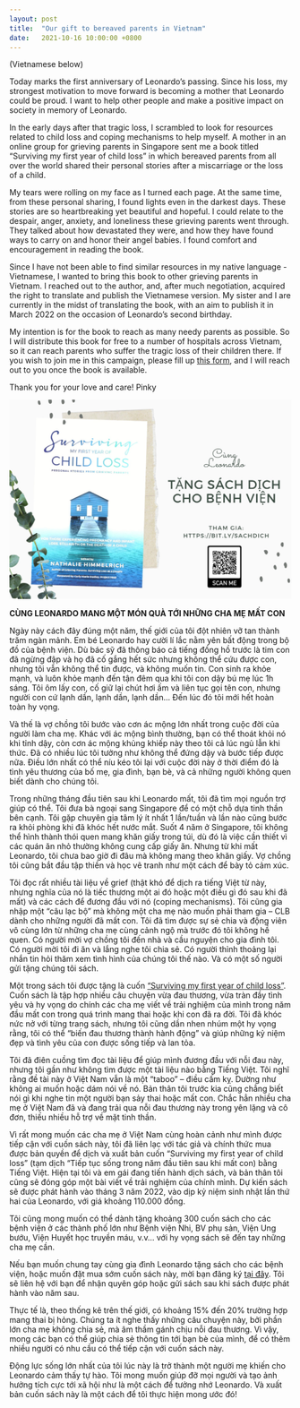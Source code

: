 ```yaml
---
layout: post
title:  "Our gift to bereaved parents in Vietnam"
date:   2021-10-16 10:00:00 +0800
---
```


(Vietnamese below)

Today marks the first anniversary of Leonardo’s passing. Since his loss, my strongest motivation to move forward is becoming a mother that Leonardo could be proud. I want to help other people and make a positive impact on society in memory of Leonardo.

In the early days after that tragic loss, I scrambled to look for resources related to child loss and coping mechanisms to help myself. A mother in an online group for grieving parents in Singapore sent me a book titled “Surviving my first year of child loss” in which bereaved parents from all over the world shared their personal stories after a miscarriage or the loss of a child.

My tears were rolling on my face as I turned each page. At the same time, from these personal sharing, I found lights even in the darkest days. These stories are so heartbreaking yet beautiful and hopeful. I could relate to the despair, anger, anxiety, and loneliness these grieving parents went through. They talked about how devastated they were, and how they have found ways to carry on and honor their angel babies. I found comfort and encouragement in reading the book.

Since I have not been able to find similar resources in my native language - Vietnamese, I wanted to bring this book to other grieving parents in Vietnam. I reached out to the author, and, after much negotiation, acquired the right to translate and publish the Vietnamese version. My sister and I are currently in the midst of translating the book, with an aim to publish it in March 2022 on the occasion of Leonardo’s second birthday.

My intention is for the book to reach as many needy parents as possible. So I will distribute this book for free to a number of hospitals across Vietnam, so it can reach parents who suffer the tragic loss of their children there. If you wish to join me in this campaign, please fill up [this form](https://docs.google.com/forms/d/10KDCzU_43N4CJGX6BdCd9p5k7p3pE58SgPmIBXXlOjk/edit), and I will reach out to you once the book is available.

Thank you for your love and care!
Pinky

![Book](/images/book.jpeg)

**CÙNG LEONARDO MANG MỘT MÓN QUÀ TỚI NHỮNG CHA MẸ MẤT CON**

Ngày này cách đây đúng một năm, thế giới của tôi đột nhiên vỡ tan thành trăm ngàn mảnh. Em bé Leonardo hay cười lí lắc nằm yên bất động trong bộ đồ của bệnh viện. Dù bác sỹ đã thông báo cả tiếng đồng hồ trước là tim con đã ngừng đập và họ đã cố gắng hết sức nhưng không thể cứu được con, nhưng tôi vẫn không thể tin được, và không muốn tin. Con sinh ra khỏe mạnh, và luôn khỏe mạnh đến tận đêm qua khi tôi con dậy bú mẹ lúc 1h sáng. Tôi ôm lấy con, cố giữ lại chút hơi ấm và liên tục gọi tên con, nhưng người con cứ lạnh dần, lạnh dần, lạnh dần... Đến lúc đó tôi mới hết hoàn toàn hy vọng.

Và thế là vợ chồng tôi bước vào cơn ác mộng lớn nhất trong cuộc đời của người làm cha mẹ. Khác với ác mộng bình thường, bạn có thể thoát khỏi nó khi tỉnh dậy, còn cơn ác mộng khủng khiếp này theo tôi cả lúc ngủ lẫn khi thức. Đã có nhiều lúc tôi tưởng như không thể đứng dậy và bước tiếp được nữa. Điều lớn nhất có thể níu kéo tôi lại với cuộc đời này ở thời điểm đó là tình yêu thương của bố mẹ, gia đình, bạn bè, và cả những người không quen biết dành cho chúng tôi.

Trong những tháng đầu tiên sau khi Leonardo mất, tôi đã tìm mọi nguồn trợ giúp có thể. Tôi đưa bà ngoại sang Singapore để có một chỗ dựa tinh thần bên cạnh. Tôi gặp chuyên gia tâm lý ít nhất 1 lần/tuần và lần nào cũng bước ra khỏi phòng khi đã khóc hết nước mắt. Suốt 4 năm ở Singapore, tôi không thể hình thành thói quen mang khăn giấy trong túi, dù đó là việc cần thiết vì các quán ăn nhỏ thường không cung cấp giấy ăn. Nhưng từ khi mất Leonardo, tôi chưa bao giờ đi đâu mà không mang theo khăn giấy. Vợ chồng tôi cũng bắt đầu tập thiền và học vẽ tranh như một cách để bày tỏ cảm xúc.

Tôi đọc rất nhiều tài liệu về grief (thật khó để dịch ra tiếng Việt từ này, nhưng nghĩa của nó là tiếc thương một ai đó hoặc một điều gì đó sau khi đã mất) và các cách để đương đầu với nó (coping mechanisms). Tôi cũng gia nhập một “câu lạc bộ” mà không một cha mẹ nào muốn phải tham gia – CLB dành cho những người đã mất con. Tôi đã tìm được sự sẻ chia và động viên vô cùng lớn từ những cha mẹ cùng cảnh ngộ mà trước đó tôi không hề quen. Có người mời vợ chồng tôi đến nhà và cầu nguyện cho gia đình tôi. Có người mời tôi đi ăn và lắng nghe tôi chia sẻ. Có người thỉnh thoảng lại nhắn tin hỏi thăm xem tình hình của chúng tôi thế nào. Và có một số người gửi tặng chúng tôi sách.

Một trong sách tôi được tặng là cuốn [“Surviving my first year of child loss”](https://www.amazon.com/Surviving-First-Year-Child-Loss/dp/3952452742). Cuốn sách là tập hợp nhiều câu chuyện vừa đau thương, vừa tràn đầy tình yêu và hy vọng do chính các cha mẹ viết về trải nghiệm của mình trong năm đầu mất con trong quá trình mang thai hoặc khi con đã ra đời. Tôi đã khóc nức nở với từng trang sách, nhưng tôi cũng dần nhen nhúm một hy vọng rằng, tôi có thể “biến đau thương thành hành động” và giúp những kỷ niệm đẹp và tình yêu của con được sống tiếp và lan tỏa.

Tôi đã điên cuồng tìm đọc tài liệu để giúp mình đương đầu với nỗi đau này, nhưng tôi gần như không tìm được một tài liệu nào bằng Tiếng Việt. Tôi nghĩ rằng đề tài này ở Việt Nam vẫn là một “taboo” – điều cấm kỵ. Dường như không ai muốn hoặc dám nói về nó. Bản thân tôi trước kia cũng chẳng biết nói gì khi nghe tin một người bạn sảy thai hoặc mất con. Chắc hẳn nhiều cha mẹ ở Việt Nam đã và đang trải qua nỗi đau thương này trong yên lặng và cô đơn, thiếu nhiều hỗ trợ về mặt tinh thần.

Vì rất mong muốn các cha mẹ ở Việt Nam cùng hoàn cảnh như mình được tiếp cận với cuốn sách này, tôi đã liên lạc với tác giả và chính thức mua được bản quyền để dịch và xuất bản cuốn “Surviving my first year of child loss” (tạm dịch “Tiếp tục sống trong năm đầu tiên sau khi mất con) bằng Tiếng Việt. Hiện tại tôi và em gái đang tiến hành dịch sách, và bản thân tôi cũng sẽ đóng góp một bài viết về trải nghiệm của chính mình. Dự kiến sách sẽ được phát hành vào tháng 3 năm 2022, vào dịp kỷ niệm sinh nhật lần thứ hai của Leonardo, với giá khoảng 110.000 đồng.

Tôi cũng mong muốn có thể dành tặng khoảng 300 cuốn sách cho các bệnh viện ở các thành phố lớn như Bệnh viện Nhi, BV phụ sản, Viện Ung bướu, Viện Huyết học truyền máu, v.v… với hy vọng sách sẽ đến tay những cha mẹ cần.

Nếu bạn muốn chung tay cùng gia đình Leonardo tặng sách cho các bệnh viện, hoặc muốn đặt mua sớm cuốn sách này, mời bạn đăng ký [tại đây](https://docs.google.com/forms/d/10KDCzU_43N4CJGX6BdCd9p5k7p3pE58SgPmIBXXlOjk/edit). Tôi sẽ liên hệ với bạn để nhận quyên góp hoặc gửi sách sau khi sách được phát hành vào năm sau.

Thực tế là, theo thống kê trên thế giới, có khoảng 15% đến 20% trường hợp mang thai bị hỏng. Chúng ta ít nghe thấy những câu chuyện này, bởi phần lớn cha mẹ không chia sẻ, mà âm thầm gánh chịu nỗi đau thương. Vì vậy, mong các bạn có thể giúp chia sẻ thông tin tới bạn bè của mình, để có thêm nhiều người có nhu cầu có thể tiếp cận với cuốn sách này.

Động lực sống lớn nhất của tôi lúc này là trở thành một người mẹ khiến cho Leonardo cảm thấy tự hào. Tôi mong muốn giúp đỡ mọi người và tạo ảnh hưởng tích cực tới xã hội như là một cách để tưởng nhớ Leonardo. Và xuất bản cuốn sách này là một cách để tôi thực hiện mong ước đó!
